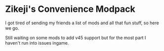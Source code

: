 # Zikeji's Convenience Modpack

I got tired of sending my friends a list of mods and all that fun stuff, so here we go.

Still waiting on some mods to add v45 support but for the most part I haven't run into issues ingame.